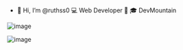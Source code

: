 - 👋 Hi, I’m @ruthss0
💻 Web Developer 📱
🎓 DevMountain



<!---
ruthss0/ruthss0 is a ✨ special ✨ repository because its `README.md` (this file) appears on your GitHub profile.
You can click the Preview link to take a look at your changes.
--->


![image](https://user-images.githubusercontent.com/82294375/171766986-2072717a-3655-41ed-b4fc-e5148f6ad015.png)



![image](https://user-images.githubusercontent.com/82294375/171762325-44ccf141-2900-435e-8c6c-648b218551e6.png)


